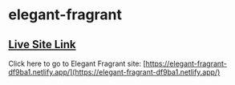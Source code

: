# elegant-fragrant

## [Live Site Link](https://elegant-fragrant-df9ba1.netlify.app/)

Click here to go to Elegant Fragrant site: [https://elegant-fragrant-df9ba1.netlify.app/](https://elegant-fragrant-df9ba1.netlify.app/)
